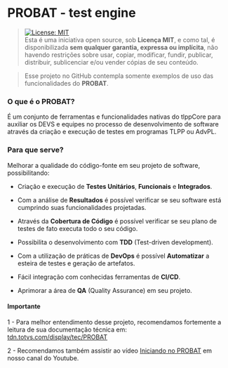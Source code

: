 # PROBAT - test engine

> [![License: MIT](https://img.shields.io/badge/License-MIT-yellow.svg)](https://opensource.org/licenses/MIT)<br>Esta é uma iniciativa open source, sob **Licença MIT**, e como tal, é disponibilizada **sem qualquer garantia, expressa ou implícita**, não havendo restrições sobre usar, copiar, modificar, fundir, publicar, distribuir, sublicenciar e/ou vender cópias de seu conteúdo.

> Esse projeto no GitHub contempla somente exemplos de uso das funcionalidades do **PROBAT**.

### O que é o PROBAT?

É um conjunto de ferramentas e funcionalidades nativas do tlppCore para auxiliar os DEVS e equipes no processo de desenvolvimento de software através da criação e execução de testes em programas TLPP ou AdvPL.

### Para que serve?

Melhorar a qualidade do código-fonte em seu projeto de software, possibilitando: 

* Criação e execução de **Testes Unitários**, **Funcionais** e **Integrados**.

* Com a análise de **Resultados** é possível verificar se seu software está cumprindo suas funcionalidades projetadas.

* Através da **Cobertura de Código** é possível verificar se seu plano de testes de fato executa todo o seu código.

* Possibilita o desenvolvimento com **TDD** (Test-driven development).

* Com a utilização de práticas de **DevOps** é possível **Automatizar** a esteira de testes e geração de artefatos.

* Fácil integração com conhecidas ferramentas de **CI/CD**.

* Aprimorar a área de **QA** (Quality Assurance) em seu projeto.


#### Importante

1 - Para melhor entendimento desse projeto, recomendamos fortemente a leitura de sua documentação técnica em: [tdn.totvs.com/display/tec/PROBAT](https://tdn.totvs.com/display/tec/PROBAT)

2 - Recomendamos também assistir ao vídeo [Iniciando no PROBAT](https://www.youtube.com/watch?v=covZWUvXwRA) em nosso canal do Youtube.
